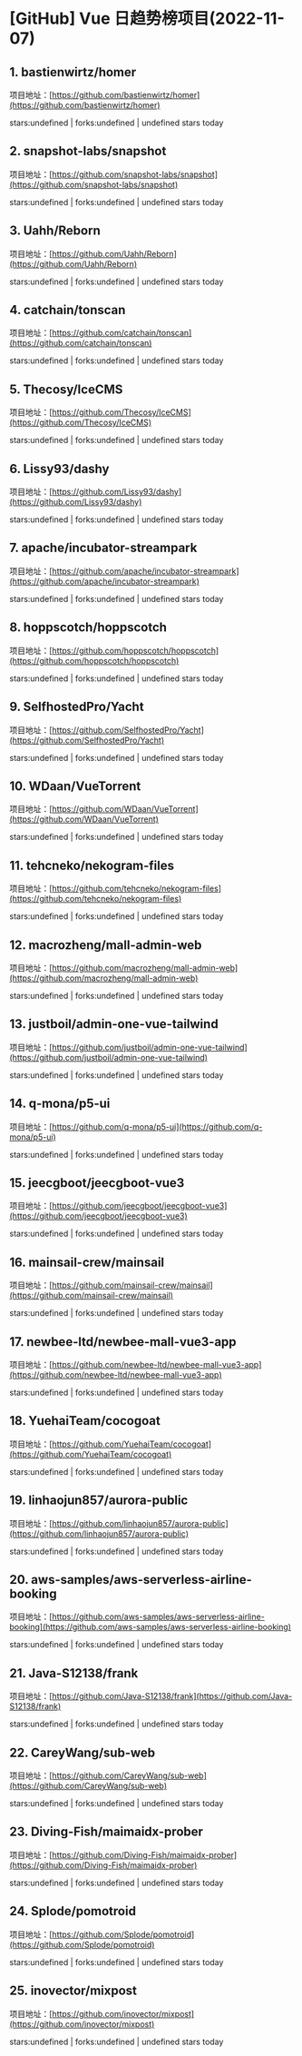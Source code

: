 # [GitHub] Vue 日趋势榜项目(2022-11-07)

## 1. bastienwirtz/homer 

项目地址：[https://github.com/bastienwirtz/homer](https://github.com/bastienwirtz/homer)

stars:undefined | forks:undefined | undefined stars today 



## 2. snapshot-labs/snapshot 

项目地址：[https://github.com/snapshot-labs/snapshot](https://github.com/snapshot-labs/snapshot)

stars:undefined | forks:undefined | undefined stars today 



## 3. Uahh/Reborn 

项目地址：[https://github.com/Uahh/Reborn](https://github.com/Uahh/Reborn)

stars:undefined | forks:undefined | undefined stars today 



## 4. catchain/tonscan 

项目地址：[https://github.com/catchain/tonscan](https://github.com/catchain/tonscan)

stars:undefined | forks:undefined | undefined stars today 



## 5. Thecosy/IceCMS 

项目地址：[https://github.com/Thecosy/IceCMS](https://github.com/Thecosy/IceCMS)

stars:undefined | forks:undefined | undefined stars today 



## 6. Lissy93/dashy 

项目地址：[https://github.com/Lissy93/dashy](https://github.com/Lissy93/dashy)

stars:undefined | forks:undefined | undefined stars today 



## 7. apache/incubator-streampark 

项目地址：[https://github.com/apache/incubator-streampark](https://github.com/apache/incubator-streampark)

stars:undefined | forks:undefined | undefined stars today 



## 8. hoppscotch/hoppscotch 

项目地址：[https://github.com/hoppscotch/hoppscotch](https://github.com/hoppscotch/hoppscotch)

stars:undefined | forks:undefined | undefined stars today 



## 9. SelfhostedPro/Yacht 

项目地址：[https://github.com/SelfhostedPro/Yacht](https://github.com/SelfhostedPro/Yacht)

stars:undefined | forks:undefined | undefined stars today 



## 10. WDaan/VueTorrent 

项目地址：[https://github.com/WDaan/VueTorrent](https://github.com/WDaan/VueTorrent)

stars:undefined | forks:undefined | undefined stars today 



## 11. tehcneko/nekogram-files 

项目地址：[https://github.com/tehcneko/nekogram-files](https://github.com/tehcneko/nekogram-files)

stars:undefined | forks:undefined | undefined stars today 



## 12. macrozheng/mall-admin-web 

项目地址：[https://github.com/macrozheng/mall-admin-web](https://github.com/macrozheng/mall-admin-web)

stars:undefined | forks:undefined | undefined stars today 



## 13. justboil/admin-one-vue-tailwind 

项目地址：[https://github.com/justboil/admin-one-vue-tailwind](https://github.com/justboil/admin-one-vue-tailwind)

stars:undefined | forks:undefined | undefined stars today 



## 14. q-mona/p5-ui 

项目地址：[https://github.com/q-mona/p5-ui](https://github.com/q-mona/p5-ui)

stars:undefined | forks:undefined | undefined stars today 



## 15. jeecgboot/jeecgboot-vue3 

项目地址：[https://github.com/jeecgboot/jeecgboot-vue3](https://github.com/jeecgboot/jeecgboot-vue3)

stars:undefined | forks:undefined | undefined stars today 



## 16. mainsail-crew/mainsail 

项目地址：[https://github.com/mainsail-crew/mainsail](https://github.com/mainsail-crew/mainsail)

stars:undefined | forks:undefined | undefined stars today 



## 17. newbee-ltd/newbee-mall-vue3-app 

项目地址：[https://github.com/newbee-ltd/newbee-mall-vue3-app](https://github.com/newbee-ltd/newbee-mall-vue3-app)

stars:undefined | forks:undefined | undefined stars today 



## 18. YuehaiTeam/cocogoat 

项目地址：[https://github.com/YuehaiTeam/cocogoat](https://github.com/YuehaiTeam/cocogoat)

stars:undefined | forks:undefined | undefined stars today 



## 19. linhaojun857/aurora-public 

项目地址：[https://github.com/linhaojun857/aurora-public](https://github.com/linhaojun857/aurora-public)

stars:undefined | forks:undefined | undefined stars today 



## 20. aws-samples/aws-serverless-airline-booking 

项目地址：[https://github.com/aws-samples/aws-serverless-airline-booking](https://github.com/aws-samples/aws-serverless-airline-booking)

stars:undefined | forks:undefined | undefined stars today 



## 21. Java-S12138/frank 

项目地址：[https://github.com/Java-S12138/frank](https://github.com/Java-S12138/frank)

stars:undefined | forks:undefined | undefined stars today 



## 22. CareyWang/sub-web 

项目地址：[https://github.com/CareyWang/sub-web](https://github.com/CareyWang/sub-web)

stars:undefined | forks:undefined | undefined stars today 



## 23. Diving-Fish/maimaidx-prober 

项目地址：[https://github.com/Diving-Fish/maimaidx-prober](https://github.com/Diving-Fish/maimaidx-prober)

stars:undefined | forks:undefined | undefined stars today 



## 24. Splode/pomotroid 

项目地址：[https://github.com/Splode/pomotroid](https://github.com/Splode/pomotroid)

stars:undefined | forks:undefined | undefined stars today 



## 25. inovector/mixpost 

项目地址：[https://github.com/inovector/mixpost](https://github.com/inovector/mixpost)

stars:undefined | forks:undefined | undefined stars today 



